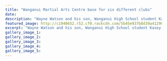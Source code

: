 ```yaml
---
title: "Wanganui Martial Arts Centre base for six different clubs"
date: 
description: "Wayne Watson and his son, Wanganui High School student Kasey, aged 16, NZ champion and third in Oceania, River City Press article on 17/3/16..."
featured_image: http://c1940652.r52.cf0.rackcdn.com/5b45e937b8d39a4129000471/casey-watson.gif
excerpt: "Wayne Watson and his son, Wanganui High School student Kasey, aged 16, NZ champion and third in Oceania, River City Press article on 17/3/16..."
gallery_image_1: 
gallery_image_2: 
gallery_image_3: 
gallery_image_4: 
gallery_image_5: 
---
```

